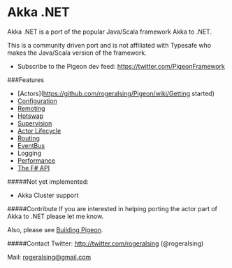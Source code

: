 # Akka .NET

Akka .NET is a port of the popular Java/Scala framework Akka to .NET.

This is a community driven port and is not affiliated with Typesafe who makes the Java/Scala version of the framework.

* Subscribe to the Pigeon dev feed: https://twitter.com/PigeonFramework

###Features
* [Actors](https://github.com/rogeralsing/Pigeon/wiki/Getting started)
* [Configuration](https://github.com/rogeralsing/Pigeon/wiki/Configuration)
* [Remoting](https://github.com/rogeralsing/Pigeon/wiki/Remoting)
* [Hotswap](https://github.com/rogeralsing/Pigeon/wiki/Hotswap)
* [Supervision](https://github.com/rogeralsing/Pigeon/wiki/Supervision)
* [Actor Lifecycle](https://github.com/rogeralsing/Pigeon/blob/master/Pigeon.Tests/ActorLifeCycleSpec.cs)
* [Routing](https://github.com/rogeralsing/Pigeon/wiki/Routing)
* [EventBus](https://github.com/rogeralsing/Pigeon/wiki/EventBus)
* Logging
* [Performance](https://github.com/rogeralsing/Pigeon/wiki/Performance)
* [The F# API](https://github.com/rogeralsing/Pigeon/wiki/FSharp-API)

#####Not yet implemented:
* Akka Cluster support

#####Contribute
If you are interested in helping porting the actor part of Akka to .NET please let me know.

Also, please see [Building Pigeon](https://github.com/rogeralsing/Pigeon/wiki/Building-and-Distributing-Pigeon).

#####Contact
Twitter: http://twitter.com/rogeralsing  (@rogeralsing)

Mail: rogeralsing@gmail.com
